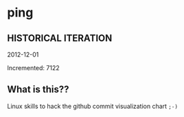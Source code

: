# ping

## HISTORICAL ITERATION
2012-12-01

Incremented: 7122

## What is this?? 
Linux skills to hack the github commit visualization chart `;-)`
